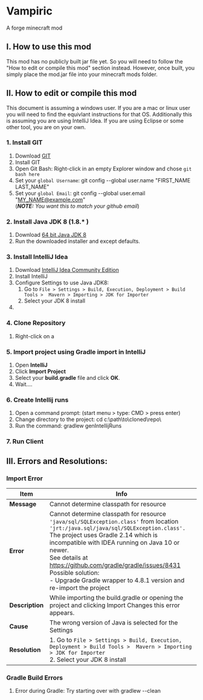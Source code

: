 # **Vampiric**

A forge minecraft mod

## I. How to use this mod

This mod has no publicly built jar file yet.  So you will need to follow the "How to edit or compile this mod" section instead.  However, once built, you simply place the mod.jar file into your minecraft mods folder.

## II. How to edit or compile this mod

This document is assuming a windows user.  If you are a mac or linux user you will need to find the equivlant instructions for that OS.  Additionally this is assuming you are using IntelliJ Idea.  If you are using Eclipse or some other tool, you are on your own.

### 1. Install GIT

1. Download [GIT](https://git-scm.com/)
1. Install GIT
1. Open Git Bash: Right-click in an empty Explorer window and chose ```git bash here```
1. Set your ```global Username```: git config --global user.name "FIRST_NAME LAST_NAME"
1. Set your ```global Email```: git config --global user.email "MY_NAME@example.com" <br>
  (_**NOTE:** You want this to match your github email_)

### 2. Install Java JDK 8 (1.8.* )

1. Download [64 bit Java JDK 8](https://www.oracle.com/java/technologies/javase-jdk8-downloads.html)
1. Run the downloaded installer and except defaults.

### 3. Install IntelliJ Idea

1. Download [IntelliJ Idea Community Edition](https://www.jetbrains.com/idea/)
1. Install IntelliJ
1. Configure Settings to use Java JDK8:
   1. Go to `File > Settings > Build, Execution, Deployment > Build Tools >  Mavern > Importing > JDK for Importer`
   1. Select  your JDK 8 install
1. 

### 4. Clone Repository

1. Right-click on a 

### 5. Import project using Gradle import in IntelliJ

1. Open **IntelliJ**
1. Click **Import Project**
1. Select your **build.gradle** file and click **OK**.
1. Wait.... 

### 6. Create Intellij runs

1. Open a command prompt: (start menu > type: CMD > press enter)
1. Change directory to the project: cd c:\path\to\cloned\repo\
1. Run the command: gradlew genIntellijRuns

### 7. Run Client


## III. Errors and Resolutions:

### Import Error

Item    | Info 
------- | -----
**Message** | Cannot determine classpath for resource
**Error** | Cannot determine classpath for resource `'java/sql/SQLException.class'` from location `'jrt:/java.sql/java/sql/SQLException.class'.`<br> The project uses Gradle 2.14 which is incompatible with IDEA running on Java 10 or newer. <br> See details at https://github.com/gradle/gradle/issues/8431 <br>Possible solution: <br> - Upgrade Gradle wrapper to 4.8.1 version and re-import the project
**Description** | While importing the build.gradle or opening the project and clicking Import Changes this error appears.
**Cause** | The wrong version of Java is selected for the Settings
**Resolution** | 1. Go to `File > Settings > Build, Execution, Deployment > Build Tools >  Mavern > Importing > JDK for Importer` <br> 2. Select  your JDK 8 install


### Gradle Build Errors
1. Error during Gradle: Try starting over with gradlew --clean 
